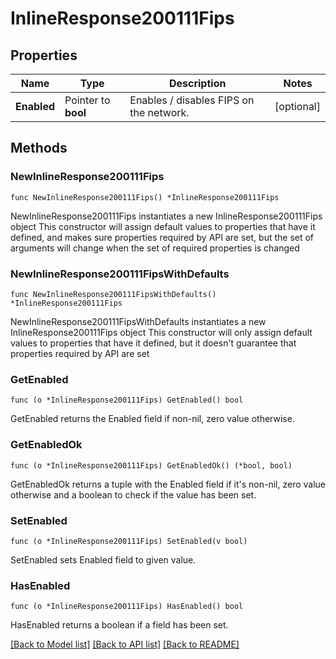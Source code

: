 # InlineResponse200111Fips

## Properties

Name | Type | Description | Notes
------------ | ------------- | ------------- | -------------
**Enabled** | Pointer to **bool** | Enables / disables FIPS on the network. | [optional] 

## Methods

### NewInlineResponse200111Fips

`func NewInlineResponse200111Fips() *InlineResponse200111Fips`

NewInlineResponse200111Fips instantiates a new InlineResponse200111Fips object
This constructor will assign default values to properties that have it defined,
and makes sure properties required by API are set, but the set of arguments
will change when the set of required properties is changed

### NewInlineResponse200111FipsWithDefaults

`func NewInlineResponse200111FipsWithDefaults() *InlineResponse200111Fips`

NewInlineResponse200111FipsWithDefaults instantiates a new InlineResponse200111Fips object
This constructor will only assign default values to properties that have it defined,
but it doesn't guarantee that properties required by API are set

### GetEnabled

`func (o *InlineResponse200111Fips) GetEnabled() bool`

GetEnabled returns the Enabled field if non-nil, zero value otherwise.

### GetEnabledOk

`func (o *InlineResponse200111Fips) GetEnabledOk() (*bool, bool)`

GetEnabledOk returns a tuple with the Enabled field if it's non-nil, zero value otherwise
and a boolean to check if the value has been set.

### SetEnabled

`func (o *InlineResponse200111Fips) SetEnabled(v bool)`

SetEnabled sets Enabled field to given value.

### HasEnabled

`func (o *InlineResponse200111Fips) HasEnabled() bool`

HasEnabled returns a boolean if a field has been set.


[[Back to Model list]](../README.md#documentation-for-models) [[Back to API list]](../README.md#documentation-for-api-endpoints) [[Back to README]](../README.md)


